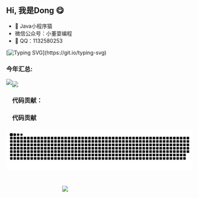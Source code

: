 ## Hi, 我是Dong 😋

- 🧑‍ Java小程序猿
-  微信公众号：小董耍编程
- 💬 QQ：1132580253

<!--   介绍 -->    
[![Typing SVG](https://readme-typing-svg.herokuapp.com?color=%2336BCF7&center=true&vCenter=true&width=600&lines=Hi+there+👋,+I+am+Dongjtest;+Welcome+to+My+Profile!;Over+2+years+of+programming+experience;Always+learning+new+things+;Machine+learning+enthusiast+;)](https://git.io/typing-svg)


### 今年汇总:
<img align="left" height="137px" src="https://github-readme-stats.vercel.app/api?username=Dongjtest&hide_title=true&hide_border=true&show_icons=true&include_all_commits=true&line_height=21&bg_color=0,EC6C6C,FFD479,FFFC79,73FA79&theme=graywhite&locale=cn"/>
<img align="middle" height="137px" src="https://github-readme-stats.vercel.app/api/top-langs/?username=Dongjtest&hide_title=true&hide_border=true&layout=compact&bg_color=0,73FA79,73FDFF,D783FF&theme=graywhite&locale=cn"/>


### 代码贡献：

### 代码贡献
<picture>
  <source media="(prefers-color-scheme: dark)" srcset="https://raw.githubusercontent.com/Dongjtest/Dongjtest/output/github-contribution-grid-snake-dark.svg">
  <source media="(prefers-color-scheme: light)" srcset="https://raw.githubusercontent.com/Dongjtest/Dongjtest/output/github-contribution-grid-snake.svg">
  <img alt="github contribution grid snake animation" src="https://raw.githubusercontent.com/Dongjtest/Dongjtest/output/github-contribution-grid-snake.svg">
</picture>


<img hspace="30%" vspace="5%"  src="https://count.getloli.com/get/@Dongjtest.github.readme"></img>
 
</p>

